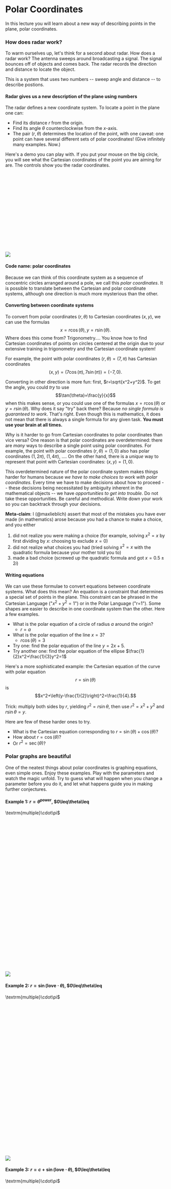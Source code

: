 Polar Coordinates
=================

In this lecture you will learn about a new way of describing points in the plane, polar coordinates.

### How does radar work?

To warm ourselves up, let's think for a second about radar. 
How does a radar work? The antenna sweeps around broadcasting a signal. The signal bounces off of objects and comes back. The radar records the direction and distance to locate the object.

This is a system that uses two numbers -- sweep angle and distance -- to describe postions.

#### Radar gives us a new description of the plane using numbers

The radar defines a new coordinate system. To locate a point in the
plane one can:

-   Find its distance $r$ from the origin.
-   Find its angle $\theta$ counterclockwise from the $x$-axis.
-   The pair $(r,\theta)$ determines the location of the point, with
    one caveat: one point can have several different sets of polar
    coordinates! (Give infinitely many examples. Now.)

Here's a demo you can play with. If you put your mouse on the big circle, you will see what the Cartesian coordinates of the point you are aiming for are. The controls show you the radar coordinates.

<div id="radar-system">
<div id="democontainer" style="height: 250px; width: 400px"></div>
<div id="democontrols" style="font-size:small"></div>
<img src="media/lecture-9-radar-system.png"></img>
</div>
<script type="text/javascript">
//<![CDATA[
(function(){
    firstdemo = function() {
    $("div#radar-system> img").hide();
    var demo, graph, gui, previousPoint, rcontrol, showTooltip, thetacontrol;
    demo = function() {
      this.r = 1;
      this.theta = 0;
      this.render = function(rad, theta) {
        var d1, data, options, p1, t;
        d1 = [];
        p1 = [[rad * Math.cos(theta), rad * Math.sin(theta)]];
        t = 0;
        while (t <= 2 * Math.PI) {
          d1.push([rad * Math.cos(t), rad * Math.sin(t)]);
          t += 0.01;
        }
        data = [
          d1, {
            data: p1,
            color: "purple",
            hoverable: true,
            points: {
              show: true
            }
          }
        ];
        options = {
          series: {
            lines: {
              show: true,
              shadowSize: 0
            }
          },
          grid: {
            hoverable: true
          },
          xaxis: {
            max: 6,
            min: -6
          },
          yaxis: {
            max: 3.75,
            min: -3.75
          }
        };
        $.plot($("#democontainer"), data, options);
        return null;
      };
      return null;
    };
    graph = new demo();
    gui = new dat.GUI({
      autoPlace: false
    });
    $("#democontrols").append(gui.domElement);
    rcontrol = gui.add(graph, "r", 0, 3.5);
    thetacontrol = gui.add(graph, "theta", 0, 2 * Math.PI);
    graph.render(graph.r, graph.theta);
    rcontrol.onChange(function(value) {
      graph.render(value, graph.theta);
      return null;
    });
    thetacontrol.onChange(function(value) {
      graph.render(graph.r, value);
      return null;
    });
    showTooltip = function(x, y, contents) {
      $("<div id=\"tooltip\">" + contents + "</div>").css({
        position: "absolute",
        display: "none",
        top: y + 5,
        left: x + 5,
        border: "1px solid #fdd",
        padding: "2px",
        "background-color": "#fee",
        opacity: 0.80
      }).appendTo("body").fadeIn(200);
      return null;
    };
    previousPoint = null;
    $("#democontainer").bind("plothover", function(event, pos, item) {
      var x, y;
      $("#x").text(pos.x.toFixed(2));
      $("#y").text(pos.y.toFixed(2));
      if (item) {
        if (previousPoint !== item.dataIndex) {
          previousPoint = item.dataIndex;
          $("#tooltip").remove();
          x = item.datapoint[0].toFixed(2);
          y = item.datapoint[1].toFixed(2);
          showTooltip(item.pageX, item.pageY, "(" + x + "," + y + ")");
        }
      } else {
        $("#tooltip").remove();
      }
      return null;
    });
    return null;
  };

  firstdemo();

}());
//]]>
</script>


#### Code name: polar coordinates

Because we can think of this coordinate system as a sequence of concentric circles arranged around a pole, we call this *polar coordinates*. It is possible to translate between the Cartesian and polar coordinate systems, although one direction is much more mysterious than the other.

#### Converting between coordinate systems

To convert from polar coordinates $(r, \theta)$ to Cartesian coordinates $(x, y)$, we can use the formulas $$x=r\cos(\theta),
    y=r\sin(\theta).$$
Where does this come from? Trigonometry.... You know how to find Cartesian coordinates of points on circles centered at the origin due to your extensive training in trigonometry and the Cartesian coordinate system!

For example, the point with polar coordinates $(r,\theta)=(7,\pi)$ has Cartesian coordinates $$(x,y)=(7\cos(\pi),7\sin(\pi))=(-7,0).$$

Converting in other direction is more fun: first, $r=\sqrt{x^2+y^2}$. To get the angle, you could *try* to use $$\tan(\theta)=\frac{y}{x}$$ when this makes sense, or you could use one of the formulas $x=r\cos(\theta)$ or $y=r\sin(\theta)$. Why does it say "try" back there? Because *no single formula is guaranteed to work*. That's right. Even though this is mathematics, it does not mean that there is always a single formula for any given task. **You must use your brain at all times.** 

*Why* is it harder to go from Cartesian coordinates to polar coordinates than vice versa? One reason is that polar coordinates are overdetermined: there are *many* ways to describe a single point using polar coordinates. For example, the point with polar coordinates $(r, \theta) = (1, 0)$ also has polar coordinates $(1, 2\pi)$, $(1, 4\pi)$, .... On the other hand, there is a *unique* way to represent that point with Cartesian coordinates: $(x, y) = (1, 0)$. 

This overdetermined nature of the polar coordinate system makes things harder for humans because *we have to make choices to work with polar coordinates*. Every time we have to make decisions about how to proceed -- these decisions being necessitated by ambiguity inherent in the mathematical objects -- we have *opportunities to get into trouble*. Do not take these opportunities. Be careful and methodical. Write down your work so you can backtrack through your decisions.

**Meta-claim**: I (@maxlieblich) assert that most of the mistakes you have ever made (in mathematics) arose because you had a chance to make a choice, and you either

1. did not realize you were making a choice (for example, solving $x^2=x$ by first dividing by $x$: choosing to exclude $x=0$)
2. did not realize what choices you had (tried solving $x^2=x$ with the quadratic formula because your mother told you to)
3. made a bad choice (screwed up the quadratic formula and got $x = 0.5 \pm 2 i$)

#### Writing equations

We can use these formulae to convert equations between coordinate systems. What does this mean? An equation is a constraint that determines a special set of points in the plane. This constraint can be phrased in the Cartesian Language ("$x^2+y^2=1$") or in the Polar Language ("r=1"). Some shapes are easier to describe in one coordinate system than the other. Here a few examples.

-   What is the polar equation of a circle of radius $a$ around the
    origin?
    -   $r=a$
-   What is the polar equation of the line $x=3$?
    -   $r\cos(\theta)=3$
-   Try one: find the polar equation of the line $y=2x+5$.
-   Try another one: find the polar equation of the ellipse
    $\frac{1}{2}x^2+\frac{1}{3}y^2=1$

Here's a more sophisticated example: the Cartesian equation of the curve with polar equation $$r=\sin(\theta)$$ is $$x^2+\left(y-\frac{1}{2}\right)^2=\frac{1}{4}.$$

Trick: multiply both sides by $r$, yielding $r^2=r\sin\theta$,
then use $r^2=x^2+y^2$ and $r\sin\theta=y$.

Here are few of these harder ones to try.

-   What is the Cartesian equation corresponding to $r=\sin(\theta)+\cos(\theta)$?
-   How about $r=\cos(\theta)$?
-   Or $r^2=\sec(\theta)$?


### Polar graphs are beautiful

One of the neatest things about polar coordinates is graphing equations, even simple ones. Enjoy these examples. Play with the parameters and watch the magic unfold. Try to guess what will happen when you change a parameter before you do it, and let what happens guide you in making further conjectures.

#### Example 1: $r=\theta^{\textrm{power}}$, $0\leq\theta\leq
\textrm{multiple}\cdot\pi$

<div id="plotstickers1-container">
<div id="plotstickers1controls" style="font-size: small; margin-bottom: 20px;"></div>
<div id="plotstickers1" style="width: 470px; height: 470px"></div>
<img src="media/lecture-9-plotstickers1.png"></img>
</div>
<script type="text/javascript">
//<![CDATA[
(function(){
    plotstickers1 = function() {
    $("#plotstickers1-container img").hide();
    var gui, multiplecontrol, powercontrol, snail, spiral;
    spiral = function() {
      this.power = 1;
      this.multiple = 2;
      this.render = function(p, m) {
        var d1, data, nut, options, t;
        d1 = [];
        t = 0;
        while (t <= m * Math.PI) {
          d1.push([Math.pow(t, p) * Math.cos(t), Math.pow(t, p) * Math.sin(t)]);
          t += 0.01;
        }
        data = [d1];
        nut = Math.max(Math.pow(this.multiple * Math.PI, this.power), 1 / Math.pow(this.multiple * Math.PI, this.power));
        options = {
          series: {
            lines: {
              show: true,
              shadowSize: 0
            }
          },
          xaxis: {
            max: nut,
            min: -nut
          },
          yaxis: {
            max: nut,
            min: -nut
          }
        };
        $.plot($("#plotstickers1"), data, options);
        return null;
      };
      return null;
    };
    snail = new spiral();
    gui = new dat.GUI({
      autoPlace: false
    });
    $("#plotstickers1controls").append(gui.domElement);
    powercontrol = gui.add(snail, "power", -2, 3);
    multiplecontrol = gui.add(snail, "multiple", 1, 10);
    snail.render(snail.power, snail.multiple);
    powercontrol.onChange(function(value) {
      snail.render(value, snail.multiple);
      return null;
    });
    multiplecontrol.onChange(function(value) {
      snail.render(snail.power, value);
      return null;
    });
    return null;
  };

  plotstickers1();
}());
//]]>
</script>

#### Example 2: $r=\sin(\textrm{love}\cdot\theta)$, $0\leq\theta\leq
\textrm{multiple}\cdot\pi$
<div id="plotstickers2-container">
<div id="plotstickers2controls" style="font-size: small; margin-bottom: 20px;"></div>
<div id="plotstickers2" style="width: 470px; height: 470px"></div>
<img src="media/lecture-9-plotstickers2.png"></img>
</div>
<script type="text/javascript">
//<![CDATA[
(function(){
    plotstickers2 = function() {
    $("#plotstickers2-container img").hide();
    var bowl, gui, multiplecontrol, powercontrol, yummy;
    yummy = function() {
      this.love = 8 / 5;
      this.multiple = 10;
      this.render = function(p, m) {
        var d1, data, options, t;
        d1 = [];
        t = 0;
        while (t <= m * Math.PI) {
          d1.push([Math.sin(p * t) * Math.cos(t), Math.sin(p * t) * Math.sin(t)]);
          t += 0.01;
        }
        data = [d1];
        options = {
          series: {
            lines: {
              show: true,
              shadowSize: 0
            }
          },
          xaxis: {
            max: 1,
            min: -1
          },
          yaxis: {
            max: 1,
            min: -1
          }
        };
        $.plot($("#plotstickers2"), data, options);
        return null;
      };
      return null;
    };
    bowl = new yummy();
    gui = new dat.GUI({
      autoPlace: false
    });
    $("#plotstickers2controls").append(gui.domElement);
    powercontrol = gui.add(bowl, "love", 0, 5).step(0.1);
    multiplecontrol = gui.add(bowl, "multiple", 10, 50);
    bowl.render(bowl.love, bowl.multiple);
    powercontrol.onChange(function(value) {
      bowl.render(value, bowl.multiple);
      return null;
    });
    multiplecontrol.onChange(function(value) {
      bowl.render(bowl.love, value);
      return null;
    });
    return null;
  };

  plotstickers2();
}());
//]]>
</script>

#### Example 3: $r=c+\sin(\textrm{love}\cdot\theta)$, $0\leq\theta\leq
\textrm{multiple}\cdot\pi$
<div id="plotstickers3-container">
<div id="plotstickers3controls" style="font-size: small; margin-bottom: 20px;"></div>
<div id="plotstickers3" style="width: 470px; height: 470px"></div>
<img src="media/lecture-9-plotstickers3.png"></img>
</div>
<script type="text/javascript">
//<![CDATA[
(function(){
    plotstickers3 = function() {
    $("#plotstickers3-container img").hide();
    var bowl, ccontrol, gui, jiggly, multiplecontrol, powercontrol;
    jiggly = function() {
      this.c = 1;
      this.love = 1;
      this.multiple = 2;
      this.render = function(c, p, m) {
        var d1, data, options, t;
        d1 = [];
        t = 0;
        while (t <= m * Math.PI) {
          d1.push([(c + Math.sin(p * t)) * Math.cos(t), (c + Math.sin(p * t)) * Math.sin(t)]);
          t += 0.01;
        }
        data = [d1];
        options = {
          series: {
            lines: {
              show: true,
              shadowSize: 0
            }
          },
          xaxis: {
            max: 6,
            min: -6
          },
          yaxis: {
            max: 6,
            min: -6
          }
        };
        $.plot($("#plotstickers3"), data, options);
        return null;
      };
      return null;
    };
    bowl = new jiggly();
    gui = new dat.GUI({
      autoPlace: false
    });
    $("#plotstickers3controls").append(gui.domElement);
    powercontrol = gui.add(bowl, "love", 0, 5).step(0.1);
    multiplecontrol = gui.add(bowl, "multiple", 1, 50);
    ccontrol = gui.add(bowl, "c", 0, 5);
    bowl.render(bowl.c, bowl.love, bowl.multiple);
    powercontrol.onChange(function(value) {
      bowl.render(bowl.c, value, bowl.multiple);
      return null;
    });
    multiplecontrol.onChange(function(value) {
      bowl.render(bowl.c, bowl.love, value);
      return null;
    });
    ccontrol.onChange(function(value) {
      bowl.render(value, bowl.love, bowl.multiple);
      return null;
    });
    return null;
  };

  plotstickers3();
}());
//]]>
</script>

### Videos
[9](http://www.math.washington.edu/~lieblich/Math126/video/9.mp4)

### Content Contributors
@maxlieblich
